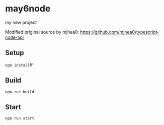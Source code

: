 # may6node

my new project

Modified original source by mjhea0: https://github.com/mjhea0/typescript-node-api

## Setup

`npm install`ff

## Build





`npm run build`





## Start

`npm run start`


